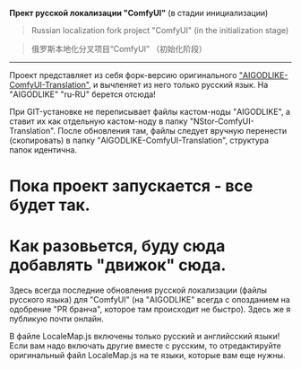 **Прект русской локализации "ComfyUI"** (в стадии инициализации)

> Russian localization fork project "ComfyUI" (in the initialization stage)

> 俄罗斯本地化分叉项目“ComfyUI” （初始化阶段）

---
Проект представляет из себя форк-версию оригинального ["AIGODLIKE-ComfyUI-Translation"](https://github.com/AIGODLIKE/AIGODLIKE-ComfyUI-Translation), и вычленяет из него только русский язык. На "AIGODLIKE" "ru-RU" берется отсюда!

При GIT-установке не переписывает файлы кастом-ноды "AIGODLIKE", а ставит их как отдельную кастом-ноду в папку "NStor-ComfyUI-Translation". После обновления там, файлы следует вручную перенести (скопировать) в папку "AIGODLIKE-ComfyUI-Translation", структура папок идентична.

# Пока проект запускается - все будет так.

# Как разовьется, буду сюда добавлять "движок" сюда.

Здесь всегда последние обновления русской локализации (файлы русского языка) для "ComfyUI" (на "AIGODLIKE" всегда с опозданием на одобрение "PR бранча", которое там происходит не быстро). Здесь же я публикую почти онлайн.

В файле LocaleMap.js включены только русский и английсский языки! Если вам надо включать другие вместе с русским, то отредактируйте оригинальный файл LocaleMap.js на те языки, которые вам еще нужны.
